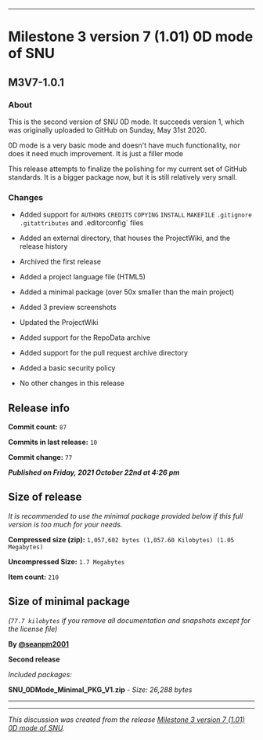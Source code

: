 
***

# Milestone 3 version 7 (1.01) 0D mode of SNU

## M3V7-1.0.1

### About

This is the second version of SNU 0D mode. It succeeds version 1, which was originally uploaded to GitHub on Sunday, May 31st 2020.

0D mode is a very basic mode and doesn't have much functionality, nor does it need much improvement. It is just a filler mode

This release attempts to finalize the polishing for my current set of GitHub standards. It is a bigger package now, but it is still relatively very small.

### Changes

* Added support for `AUTHORS` `CREDITS` `COPYING` `INSTALL` `MAKEFILE` `.gitignore` `.gitattributes` and .editorconfig` files

* Added an external directory, that houses the ProjectWiki, and the release history

* Archived the first release

* Added a project language file (HTML5)

* Added a minimal package (over 50x smaller than the main project)

* Added 3 preview screenshots

* Updated the ProjectWiki

* Added support for the RepoData archive

* Added support for the pull request archive directory

* Added a basic security policy

* No other changes in this release

## Release info

**Commit count:** `87`

**Commits in last release:** `10`

**Commit change:** `77`

***Published on Friday, 2021 October 22nd at 4:26 pm***

## Size of release

_It is recommended to use the minimal package provided below if this full version is too much for your needs._

**Compressed size (zip):** `1,057,602 bytes (1,057.60 Kilobytes) (1.05 Megabytes)`

**Uncompressed Size:** `1.7 Megabytes`

**Item count:** `210`

## Size of minimal package

_(`77.7 kilobytes` if you remove all documentation and snapshots except for the license file)_

**By [@seanpm2001](https://github.com/seanpm2001/)**

**Second release**

_Included packages:_

**SNU_0DMode_Minimal_PKG_V1.zip** - _Size: 26,288 bytes_

***


<hr /><em>This discussion was created from the release <a href='https://github.com/seanpm2001/SNU_0DMode/releases/tag/M3V7-1.0.1'>Milestone 3 version 7 (1.01) 0D mode of SNU</a>.</em>
